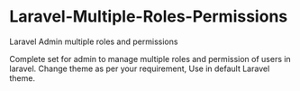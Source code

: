 # Laravel-Multiple-Roles-Permissions
Laravel Admin multiple roles and permissions

Complete set for admin to manage multiple roles and permission of users in laravel.
Change theme as per your requirement,
Use in default Laravel theme.

